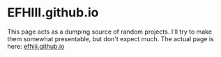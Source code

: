 # EFHIII.github.io
This page acts as a dumping source of random projects. I'll try to make them somewhat presentable, but don't expect much. The actual page is here: [efhiii.github.io](https:///efhiii.github.io)
